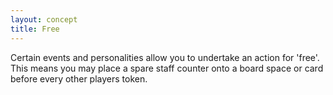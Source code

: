 ```yaml
---
layout: concept
title: Free
---
```


Certain events and personalities allow you to undertake an action for 'free'. This means you may place a spare staff counter onto a board space or card before every other players token.
